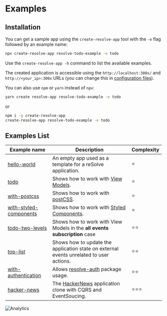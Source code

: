 # Examples

## Installation

You can get a sample app using the `create-resolve-app` tool with the `-e` flag followed by an example name:

```sh
npx create-resolve-app resolve-todo-example -e todo
```

Use the `create-resolve-app -h` command to list the available examples.

The created application is accessible using the `http://localhost:300x/` and `http://<your_ip>:300x` URLs (you can change this in [configuration files](https://github.com/reimagined/resolve/blob/dev/packages/core/resolve-scripts/configs/schema.resolve.config.json)).

You can also use `npm` or `yarn` instead of `npx`:

```sh
yarn create resolve-app resolve-todo-example -e todo
```

or

```sh
npm i -g create-resolve-app
create-resolve-app resolve-todo-example -e todo
```

## Examples List

| Example name | Description | Complexity |
| --- | --- | --- |
| [hello-world](https://github.com/reimagined/resolve/tree/master/examples/hello-world) | An empty app used as a template for a reSolve application. | ⭐️ |
| [todo](https://github.com/reimagined/resolve/tree/master/examples/todo) | Shows how to work with [View Models](https://github.com/reimagined/resolve/blob/master/docs/View%20Model.md). | ⭐️ |
| [with-postcss](https://github.com/reimagined/resolve/tree/master/examples/with-postcss) | Shows how to work with [postCSS](https://github.com/postcss/postcss-loader#css-modules). | ⭐️ |
| [with-styled-components](https://github.com/reimagined/resolve/tree/master/examples/with-styled-components) | Shows how to work with [Styled Components](https://www.styled-components.com/docs). | ⭐️ |
| [todo-two-levels](https://github.com/reimagined/resolve/tree/master/examples/todo-two-levels) | Shows how to work with View Models in the **all events subscription** case | ⭐️⭐️ |
| [top-list](https://github.com/reimagined/resolve/tree/master/examples/top-list) | Shows how to update the application state on external events unrelated to user actions. | ⭐️⭐️ |
| [with-authentication](https://github.com/reimagined/resolve/tree/master/examples/with-authentication) | Allows [resolve-auth](https://github.com/reimagined/resolve/tree/master/packages/core/resolve-auth) package usage. | ⭐️⭐️ |
| [hacker-news](https://github.com/reimagined/resolve/tree/master/examples/hacker-news) | The [HackerNews](https://news.ycombinator.com/) application clone with CQRS and EventSoucing. | ⭐️⭐️️️️⭐️️️️ |


![Analytics](https://ga-beacon.appspot.com/UA-118635726-1/examples-index-readme?pixel)
